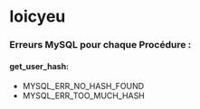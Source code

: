 # loicyeu

### Erreurs MySQL pour chaque Procédure :

#### get_user_hash:
- MYSQL_ERR_NO_HASH_FOUND
- MYSQL_ERR_TOO_MUCH_HASH
